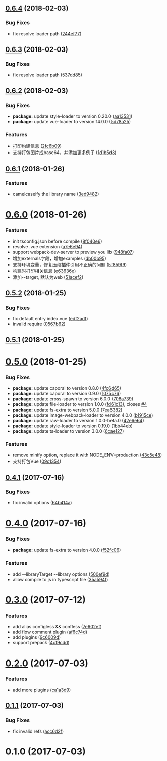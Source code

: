 <a name="0.6.4"></a>
## [0.6.4](https://github.com/axetroy/libpack/compare/v0.6.3...v0.6.4) (2018-02-03)


### Bug Fixes

* fix resolve loader path ([244ef77](https://github.com/axetroy/libpack/commit/244ef77))



<a name="0.6.3"></a>
## [0.6.3](https://github.com/axetroy/libpack/compare/v0.6.2...v0.6.3) (2018-02-03)


### Bug Fixes

* fix resolve loader path ([537dd85](https://github.com/axetroy/libpack/commit/537dd85))



<a name="0.6.2"></a>
## [0.6.2](https://github.com/axetroy/libpack/compare/v0.6.1...v0.6.2) (2018-02-03)


### Bug Fixes

* **package:** update style-loader to version 0.20.0 ([aa13531](https://github.com/axetroy/libpack/commit/aa13531))
* **package:** update vue-loader to version 14.0.0 ([5d78a25](https://github.com/axetroy/libpack/commit/5d78a25))


### Features

* 打印构建信息 ([2fc6b09](https://github.com/axetroy/libpack/commit/2fc6b09))
* 支持打包图片成base64，并添加更多例子 ([1d1b5d3](https://github.com/axetroy/libpack/commit/1d1b5d3))



<a name="0.6.1"></a>
## [0.6.1](https://github.com/axetroy/libpack/compare/v0.6.0...v0.6.1) (2018-01-26)


### Features

* camelcaseify the library name ([3ed9482](https://github.com/axetroy/libpack/commit/3ed9482))



<a name="0.6.0"></a>
# [0.6.0](https://github.com/axetroy/libpack/compare/v0.5.2...v0.6.0) (2018-01-26)


### Features

* init tsconfig.json before compile ([8f040e6](https://github.com/axetroy/libpack/commit/8f040e6))
* resolve .vue extension ([a7e6e94](https://github.com/axetroy/libpack/commit/a7e6e94))
* support webpack-dev-server to preview you lib ([948fa07](https://github.com/axetroy/libpack/commit/948fa07))
* 增加externals字段，增加examples ([db00b95](https://github.com/axetroy/libpack/commit/db00b95))
* 支持环境变量，修复压缩插件引用不正确的问题 ([5f859f9](https://github.com/axetroy/libpack/commit/5f859f9))
* 构建时打印相关信息 ([e63636e](https://github.com/axetroy/libpack/commit/e63636e))
* 添加--target, 默认为web ([51acef2](https://github.com/axetroy/libpack/commit/51acef2))



<a name="0.5.2"></a>
## [0.5.2](https://github.com/axetroy/libpack/compare/v0.5.1...v0.5.2) (2018-01-25)


### Bug Fixes

* fix default entry index.vue ([edf2adf](https://github.com/axetroy/libpack/commit/edf2adf))
* invalid require ([0567b62](https://github.com/axetroy/libpack/commit/0567b62))



<a name="0.5.1"></a>
## [0.5.1](https://github.com/axetroy/libpack/compare/v0.5.0...v0.5.1) (2018-01-25)



<a name="0.5.0"></a>
# [0.5.0](https://github.com/axetroy/libpack/compare/v0.4.1...v0.5.0) (2018-01-25)


### Bug Fixes

* **package:** update caporal to version 0.8.0 ([4fc6d65](https://github.com/axetroy/libpack/commit/4fc6d65))
* **package:** update caporal to version 0.9.0 ([1075c76](https://github.com/axetroy/libpack/commit/1075c76))
* **package:** update cross-spawn to version 6.0.0 ([708a739](https://github.com/axetroy/libpack/commit/708a739))
* **package:** update file-loader to version 1.0.0 ([fd61c13](https://github.com/axetroy/libpack/commit/fd61c13)), closes [#4](https://github.com/axetroy/libpack/issues/4)
* **package:** update fs-extra to version 5.0.0 ([7ea6382](https://github.com/axetroy/libpack/commit/7ea6382))
* **package:** update image-webpack-loader to version 4.0.0 ([b1915ce](https://github.com/axetroy/libpack/commit/b1915ce))
* **package:** update raw-loader to version 1.0.0-beta.0 ([42e6e64](https://github.com/axetroy/libpack/commit/42e6e64))
* **package:** update style-loader to version 0.19.0 ([1bb44eb](https://github.com/axetroy/libpack/commit/1bb44eb))
* **package:** update ts-loader to version 3.0.0 ([6cae127](https://github.com/axetroy/libpack/commit/6cae127))


### Features

* remove minify option, replace it with NODE_ENV=production ([43c5e48](https://github.com/axetroy/libpack/commit/43c5e48))
* 支持打包Vue ([09c1354](https://github.com/axetroy/libpack/commit/09c1354))



<a name="0.4.1"></a>
## [0.4.1](https://github.com/axetroy/libpack/compare/v0.4.0...v0.4.1) (2017-07-16)


### Bug Fixes

* fix invalid options ([64b414a](https://github.com/axetroy/libpack/commit/64b414a))



<a name="0.4.0"></a>
# [0.4.0](https://github.com/axetroy/libpack/compare/v0.3.0...v0.4.0) (2017-07-16)


### Bug Fixes

* **package:** update fs-extra to version 4.0.0 ([f52fc06](https://github.com/axetroy/libpack/commit/f52fc06))


### Features

* add --libraryTarget --library options ([500ef9d](https://github.com/axetroy/libpack/commit/500ef9d))
* allow compile to js in typescript file ([35a594f](https://github.com/axetroy/libpack/commit/35a594f))



<a name="0.3.0"></a>
# [0.3.0](https://github.com/axetroy/libpack/compare/v0.2.0...v0.3.0) (2017-07-12)


### Features

* add alias configless && confless ([7e602ef](https://github.com/axetroy/libpack/commit/7e602ef))
* add flow comment plugin ([af6c74d](https://github.com/axetroy/libpack/commit/af6c74d))
* add plugins ([9c6009d](https://github.com/axetroy/libpack/commit/9c6009d))
* support prepack ([4cf9cdd](https://github.com/axetroy/libpack/commit/4cf9cdd))



<a name="0.2.0"></a>
# [0.2.0](https://github.com/axetroy/libpack/compare/v0.1.1...v0.2.0) (2017-07-03)


### Features

* add more plugins ([ca1a3d9](https://github.com/axetroy/libpack/commit/ca1a3d9))



<a name="0.1.1"></a>
## [0.1.1](https://github.com/axetroy/libpack/compare/v0.1.0...v0.1.1) (2017-07-03)


### Bug Fixes

* fix invalid refs ([acc6d2f](https://github.com/axetroy/libpack/commit/acc6d2f))



<a name="0.1.0"></a>
# 0.1.0 (2017-07-03)



